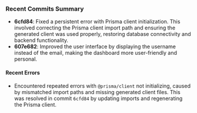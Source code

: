 
### Recent Commits Summary

- **6cfd84**: Fixed a persistent error with Prisma client initialization. This involved correcting the Prisma client import path and ensuring the generated client was used properly, restoring database connectivity and backend functionality.
- **607e682**: Improved the user interface by displaying the username instead of the email, making the dashboard more user-friendly and personal.

#### Recent Errors

- Encountered repeated errors with `@prisma/client` not initializing, caused by mismatched import paths and missing generated client files. This was resolved in commit `6cfd84` by updating imports and regenerating the Prisma client.